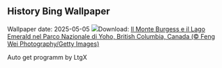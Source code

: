 ## History Bing Wallpaper
Wallpaper date: 2025-05-05
![](https://www.bing.com/th?id=OHR.YohoNP_IT-IT2594814930_UHD.jpg&w=1000)Download: [Il Monte Burgess e il Lago Emerald nel Parco Nazionale di Yoho, British Columbia, Canada (© Feng Wei Photography/Getty Images)](https://www.bing.com/th?id=OHR.YohoNP_IT-IT2594814930_UHD.jpg)

Auto get programm by LtgX
